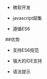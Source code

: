 - 微软开发

- javascript超集

- 遵循ES6



##优势

- 支持ES6规范

- 强大的IDE支持

- 语法提示















































